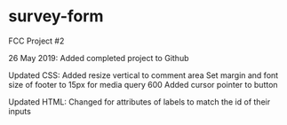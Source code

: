 # survey-form
FCC Project #2

26 May 2019: Added completed project to Github

Updated CSS: 
  Added resize vertical to comment area
  Set margin and font size of footer to 15px for media query 600
  Added cursor pointer to button

Updated  HTML: 
  Changed for attributes of labels to match the id of their inputs
